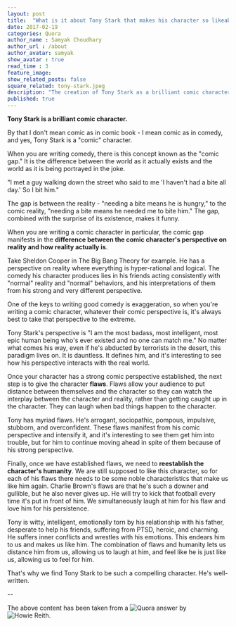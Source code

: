 ```yaml
---
layout: post
title:  "What is it about Tony Stark that makes his character so likeable?""
date: 2017-02-19
categories: Quora
author_name : Samyak Choudhary
author_url : /about
author_avatar: samyak
show_avatar : true
read_time : 3
feature_image: 
show_related_posts: false
square_related: tony-stark.jpeg
description: "The creation of Tony Stark as a brilliant comic character"
published: true
---
```


**Tony Stark is a brilliant comic character.**

By that I don't mean comic as in comic book - I mean comic as in comedy, and yes, Tony Stark is a "comic" character.

When you are writing comedy, there is this concept known as the "comic gap." It is the difference between the world as it actually exists and the world as it is being portrayed in the joke.

"I met a guy walking down the street who said to me 'I haven't had a bite all day.' So I bit him."

The gap is between the reality - "needing a bite means he is hungry," to the comic reality, "needing a bite means he needed me to bite him." The gap, combined with the surprise of its existence, makes it funny.

When you are writing a comic character in particular, the comic gap manifests in the **difference between the comic character's perspective on reality and how reality actually is**.

Take Sheldon Cooper in The Big Bang Theory for example. He has a perspective on reality where everything is hyper-rational and logical. The comedy his character produces lies in his friends acting consistently with "normal" reality and "normal" behaviors, and his interpretations of them from his strong and very different perspective.

One of the keys to writing good comedy is exaggeration, so when you're writing a comic character, whatever their comic perspective is, it's always best to take that perspective to the extreme.

Tony Stark's perspective is "I am the most badass, most intelligent, most epic human being who's ever existed and no one can match me." No matter what comes his way, even if he's abducted by terrorists in the desert, this paradigm lives on. It is dauntless. It defines him, and it's interesting to see how his perspective interacts with the real world.

Once your character has a strong comic perspective established, the next step is to give the character **flaws**. Flaws allow your audience to put distance between themselves and the character so they can watch the interplay between the character and reality, rather than getting caught up in the character. They can laugh when bad things happen to the character.

Tony has myriad flaws. He's arrogant, sociopathic, pompous, impulsive, stubborn, and overconfident. These flaws manifest from his comic perspective and intensify it, and it's interesting to see them get him into trouble, but for him to continue moving ahead in spite of them because of his strong perspective.

Finally, once we have established flaws, we need to **reestablish the character's humanity**. We are still supposed to like this character, so for each of his flaws there needs to be some noble characteristics that make us like him again. Charlie Brown's flaws are that he's such a downer and gullible, but he also never gives up. He will try to kick that football every time it's put in front of him. We simultaneously laugh at him for his flaw and love him for his persistence.

Tony is witty, intelligent, emotionally torn by his relationship with his father, desperate to help his friends, suffering from PTSD, heroic, and charming. He suffers inner conflicts and wrestles with his emotions. This endears him to us and makes us like him. The combination of flaws and humanity lets us distance him from us, allowing us to laugh at him, and feel like he is just like us, allowing us to feel for him.

That's why we find Tony Stark to be such a compelling character. He's well-written.

--

The above content has been taken from a ![Quora answer](https://www.quora.com/What-is-it-about-Tony-Stark-that-makes-his-character-so-likeable) by ![Howie Reith](https://www.quora.com/profile/Howie-Reith).
